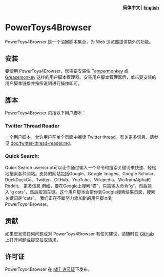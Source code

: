 <h4 align="right"><strong>简体中文</strong> | <a href="README.md">English</a></h4>

# PowerToys4Browser

PowerToys4Browser 是一个油猴脚本集合，为 Web 浏览器提供额外的功能。

## 安装

要使用 PowerToys4Browser，您需要安装像 [Tampermonkey](https://www.tampermonkey.net/) 或 [Greasemonkey](https://addons.mozilla.org/en-US/firefox/addon/greasemonkey/) 这样的用户脚本管理器。安装用户脚本管理器后，单击要安装的用户脚本链接并按照说明进行操作即可。

## 脚本

PowerToys4Browser 包括以下用户脚本：

### Twitter Thread Reader

一个用户脚本，允许用户在单个页面中阅读 Twitter thread。有关更多信息，请参见 [doc/twitter-thread-reader.md](doc/twitter-thread-reader.md)。

### Quick Search:
Quick Search userscript可以让你通过输入一个命令和搜索关键词来快速、轻松地搜索各种网站。支持的网站包括Google、Google Images、Google Scholar、DuckDuckGo、Twitter、GitHub、YouTube、Wikipedia、WolframAlpha和Reddit。
[更多信息](doc/quick-search.md)
例如，要在Google上搜索“猫”，只需输入命令“g”，然后输入“g cats”，然后按回车键。这个用户脚本会带你到Google搜索结果页面，搜索关键词是“cats”。
我们正在不断努力添加新的用户脚本到 PowerToys4Browser。


## 贡献

如果您发现任何问题或对 PowerToys4Browser 有任何建议，请随时在 [GitHub](https://github.com/whywhathow/powertoys4browser) 上打开问题或提交拉取请求。

## 许可证

PowerToys4Browser 在 [MIT 许可证](https://github.com/whywhathow/powertoys4browser/blob/main/LICENSE)下发布。

